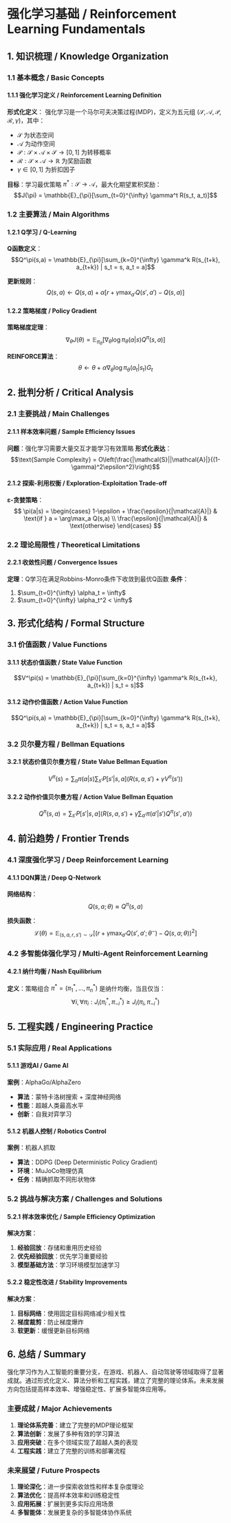 # 强化学习基础 / Reinforcement Learning Fundamentals

## 1. 知识梳理 / Knowledge Organization

### 1.1 基本概念 / Basic Concepts

#### 1.1.1 强化学习定义 / Reinforcement Learning Definition

**形式化定义**：
强化学习是一个马尔可夫决策过程(MDP)，定义为五元组 $(\mathcal{S}, \mathcal{A}, \mathcal{P}, \mathcal{R}, \gamma)$，其中：

- $\mathcal{S}$ 为状态空间
- $\mathcal{A}$ 为动作空间  
- $\mathcal{P}: \mathcal{S} \times \mathcal{A} \times \mathcal{S} \rightarrow [0,1]$ 为转移概率
- $\mathcal{R}: \mathcal{S} \times \mathcal{A} \rightarrow \mathbb{R}$ 为奖励函数
- $\gamma \in [0,1]$ 为折扣因子

**目标**：学习最优策略 $\pi^*: \mathcal{S} \rightarrow \mathcal{A}$，最大化期望累积奖励：
$$J(\pi) = \mathbb{E}_{\pi}[\sum_{t=0}^{\infty} \gamma^t R(s_t, a_t)]$$

### 1.2 主要算法 / Main Algorithms

#### 1.2.1 Q学习 / Q-Learning

**Q函数定义**：
$$Q^\pi(s,a) = \mathbb{E}_{\pi}[\sum_{k=0}^{\infty} \gamma^k R(s_{t+k}, a_{t+k}) | s_t = s, a_t = a]$$

**更新规则**：
$$Q(s,a) \leftarrow Q(s,a) + \alpha[r + \gamma \max_{a'} Q(s',a') - Q(s,a)]$$

#### 1.2.2 策略梯度 / Policy Gradient

**策略梯度定理**：
$$\nabla_\theta J(\theta) = \mathbb{E}_{\pi_\theta}[\nabla_\theta \log \pi_\theta(a|s) Q^\pi(s,a)]$$

**REINFORCE算法**：
$$\theta \leftarrow \theta + \alpha \nabla_\theta \log \pi_\theta(a_t|s_t) G_t$$

## 2. 批判分析 / Critical Analysis

### 2.1 主要挑战 / Main Challenges

#### 2.1.1 样本效率问题 / Sample Efficiency Issues

**问题**：强化学习需要大量交互才能学习有效策略
**形式化表达**：
$$\text{Sample Complexity} = O\left(\frac{|\mathcal{S}||\mathcal{A}|}{(1-\gamma)^2\epsilon^2}\right)$$

#### 2.1.2 探索-利用权衡 / Exploration-Exploitation Trade-off

**ε-贪婪策略**：
$$
\pi(a|s) = \begin{cases}
1-\epsilon + \frac{\epsilon}{|\mathcal{A}|} & \text{if } a = \arg\max_a Q(s,a) \\
\frac{\epsilon}{|\mathcal{A}|} & \text{otherwise}
\end{cases}
$$

### 2.2 理论局限性 / Theoretical Limitations

#### 2.2.1 收敛性问题 / Convergence Issues

**定理**：Q学习在满足Robbins-Monro条件下收敛到最优Q函数
**条件**：

1. $\sum_{t=0}^{\infty} \alpha_t = \infty$
2. $\sum_{t=0}^{\infty} \alpha_t^2 < \infty$

## 3. 形式化结构 / Formal Structure

### 3.1 价值函数 / Value Functions

#### 3.1.1 状态价值函数 / State Value Function

$$V^\pi(s) = \mathbb{E}_{\pi}[\sum_{k=0}^{\infty} \gamma^k R(s_{t+k}, a_{t+k}) | s_t = s]$$

#### 3.1.2 动作价值函数 / Action Value Function

$$Q^\pi(s,a) = \mathbb{E}_{\pi}[\sum_{k=0}^{\infty} \gamma^k R(s_{t+k}, a_{t+k}) | s_t = s, a_t = a]$$

### 3.2 贝尔曼方程 / Bellman Equations

#### 3.2.1 状态价值贝尔曼方程 / State Value Bellman Equation

$$V^\pi(s) = \sum_{a} \pi(a|s) \sum_{s'} P[s'|s,a](R(s,a,s') + \gamma V^\pi(s'))$$

#### 3.2.2 动作价值贝尔曼方程 / Action Value Bellman Equation

$$Q^\pi(s,a) = \sum_{s'} P[s'|s,a](R(s,a,s') + \gamma \sum_{a'} \pi(a'|s') Q^\pi(s',a'))$$

## 4. 前沿趋势 / Frontier Trends

### 4.1 深度强化学习 / Deep Reinforcement Learning

#### 4.1.1 DQN算法 / Deep Q-Network

**网络结构**：
$$Q(s,a;\theta) \approx Q^\pi(s,a)$$

**损失函数**：
$$\mathcal{L}(\theta) = \mathbb{E}_{(s,a,r,s') \sim \mathcal{D}}[(r + \gamma \max_{a'} Q(s',a';\theta^-) - Q(s,a;\theta))^2]$$

### 4.2 多智能体强化学习 / Multi-Agent Reinforcement Learning

#### 4.2.1 纳什均衡 / Nash Equilibrium

**定义**：策略组合 $\pi^* = (\pi_1^*, \ldots, \pi_n^*)$ 是纳什均衡，当且仅当：
$$\forall i, \forall \pi_i: J_i(\pi_i^*, \pi_{-i}^*) \geq J_i(\pi_i, \pi_{-i}^*)$$

## 5. 工程实践 / Engineering Practice

### 5.1 实际应用 / Real Applications

#### 5.1.1 游戏AI / Game AI

**案例**：AlphaGo/AlphaZero

- **算法**：蒙特卡洛树搜索 + 深度神经网络
- **性能**：超越人类最高水平
- **创新**：自我对弈学习

#### 5.1.2 机器人控制 / Robotics Control

**案例**：机器人抓取

- **算法**：DDPG (Deep Deterministic Policy Gradient)
- **环境**：MuJoCo物理仿真
- **任务**：精确抓取不同形状物体

### 5.2 挑战与解决方案 / Challenges and Solutions

#### 5.2.1 样本效率优化 / Sample Efficiency Optimization

**解决方案**：

1. **经验回放**：存储和重用历史经验
2. **优先经验回放**：优先学习重要经验
3. **模型基础方法**：学习环境模型加速学习

#### 5.2.2 稳定性改进 / Stability Improvements

**解决方案**：

1. **目标网络**：使用固定目标网络减少相关性
2. **梯度裁剪**：防止梯度爆炸
3. **软更新**：缓慢更新目标网络

## 6. 总结 / Summary

强化学习作为人工智能的重要分支，在游戏、机器人、自动驾驶等领域取得了显著成就。通过形式化定义、算法分析和工程实践，建立了完整的理论体系。未来发展方向包括提高样本效率、增强稳定性、扩展多智能体应用等。

### 主要成就 / Major Achievements

1. **理论体系完善**：建立了完整的MDP理论框架
2. **算法创新**：发展了多种有效的学习算法
3. **应用突破**：在多个领域实现了超越人类的表现
4. **工程实践**：建立了完整的训练和部署流程

### 未来展望 / Future Prospects

1. **理论深化**：进一步探索收敛性和样本复杂度理论
2. **算法优化**：提高样本效率和训练稳定性
3. **应用拓展**：扩展到更多实际应用场景
4. **多智能体**：发展更复杂的多智能体协作系统
